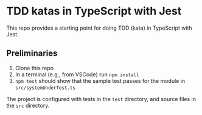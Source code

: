 # TDD katas in TypeScript with Jest

This repo provides a starting point for doing TDD (kata) in TypeScript with Jest.

## Preliminaries

1. Clone this repo
2. In a terminal (e.g., from VSCode) run `npm install`
3. `npm test` should show that the sample test passes for the module in `src/systemUnderTest.ts`

The project is configured with tests in the `test` directory, and source files in the `src` directory.
